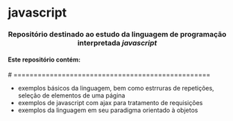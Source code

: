 # javascript
<h3 align="center">Repositório destinado ao estudo da linguagem de programação interpretada <i> javascript </i></h3>

<h4>Este repositório contém:</h4>
# =================================================

- exemplos básicos da linguagem, bem como estrruras de repetições, seleção de elementos de uma página
- exemplos de javascript com ajax para tratamento de requisições
- exemplos da linguagem em seu paradigma orientado à objetos
